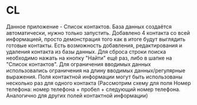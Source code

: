 # CL
Данное приложение - Список контактов.
База данных создаётся автоматически, нужно только запустить.
Добавлено 4 контакта со всей информацией, просто демонстрация того как в итоге будут выглядить готовые контакты.
Есть возможность добавления, редактирования и удаления контакта из базы данных.
Для сброса строки поиска необходимо нажать на кнопку "Найти" ещё раз, либо в шапке на "Список контактов".
Для ограничения вводимых данных использовались ограничения на длину вводимых данных/регулярные выражения.
Поля контактной информации могут быть использованы несколько раз для одного контакта (Рассмотрим схему для поля Номер телефона: номер телефона + пробел + следующий номер телефона. Аналогично для других полей контактной информации)
